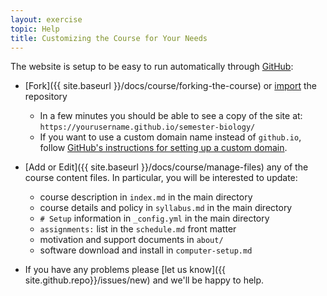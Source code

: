 ```yaml
---
layout: exercise
topic: Help
title: Customizing the Course for Your Needs
---
```


The website is setup to be easy to run automatically through [GitHub](http://github.com):

- [Fork]({{ site.baseurl }}/docs/course/forking-the-course) 
   or [import](https://import.github.com/) the repository
   - In a few minutes you should be able to see a copy of the site at:
     `https://yourusername.github.io/semester-biology/`
   - If you want to use a custom domain name instead of `github.io`, follow
      [GitHub's instructions for setting up a custom domain](https://help.github.com/articles/using-a-custom-domain-with-github-pages/).

- [Add or Edit]({{ site.baseurl }}/docs/course/manage-files) any of the course content files. In particular, you will be interested to update:
  - course description in `index.md` in the main directory
  - course details and policy in `syllabus.md` in the main directory
  - `# Setup` information in `_config.yml` in the main directory
  - `assignments:` list in the `schedule.md` front matter
  - motivation and support documents in `about/`
  - software download and install in `computer-setup.md`

- If you have any problems please [let us know]({{ site.github.repo}}/issues/new) and we'll be happy to help.